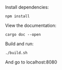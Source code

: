 Install dependencies:
```
npm install
```

View the documentation:
```
cargo doc --open
```

Build and run:
```
./build.sh
```
And go to localhost:8080